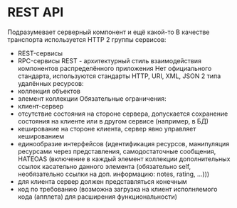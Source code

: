 # REST API
Подразумевает серверный компонент и ещё какой-то
В качестве транспорта используется HTTP
2 группы сервисов:
- REST-сервисы
- RPC-сервисы
REST - архитектурный стиль взаимодействия компонентов распределённого приложения
Нет официального стандарта, используются стандарты HTTP, URI, XML, JSON
2 типа удалённых ресурсов:
- коллекция объектов
- элемент коллекции
Обязательные ограничения:
- клиент-сервер
- отсутствие состояния на стороне сервера, допускается сохранение состояния на клиенте или в другом сервисе (например, в БД)
- кеширование на стороне клиента, сервер явно управляет кешированием
- единообразие интерфейсов (идентификация ресурсов, манипуляция ресурсами через представления, самодостаточные сообщения, HATEOAS (включение в каждый элемент коллекции дополнительных ссылок касательно данного элемента (обязательно self, необязательно ссылки на доп. информацию: notes, rating, ...)))
- для клиента сервер должен представляться конечным
- код по требованию (возможна загрузка на клиент исполняемого кода (апплета) для расширения функциональности)
